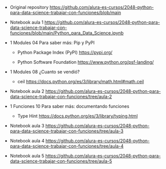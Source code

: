 - Original repository
     https://github.com/alura-es-cursos/2048-python-para-data-science-trabajar-con-funciones/blob/main

- Notebook aula 1
    https://github.com/alura-es-cursos/2048-python-para-data-science-trabajar-con-funciones/blob/main/Python_para_Data_Science.ipynb

- 1 Modules 04 Para saber más: Pip y PyPI
    +  Python Package Index (PyPI)
        https://pypi.org/

    + Python Software Foundation
        https://www.python.org/psf-landing/

- 1 Modules 08 ¿Cuanto se vendió?
    + ceil
        https://docs.python.org/es/3/library/math.html#math.ceil

- Notebook aula 2
    https://github.com/alura-es-cursos/2048-python-para-data-science-trabajar-con-funciones/tree/aula-2

- 1 Funciones 10 Para saber más: documentando funciones
    + Type Hint
        https://docs.python.org/es/3/library/typing.html

- Notebook aula 3
    https://github.com/alura-es-cursos/2048-python-para-data-science-trabajar-con-funciones/tree/aula-3

- Notebook aula 4
    https://github.com/alura-es-cursos/2048-python-para-data-science-trabajar-con-funciones/tree/aula-4

- Notebook aula 5
    https://github.com/alura-es-cursos/2048-python-para-data-science-trabajar-con-funciones/tree/aula-5

